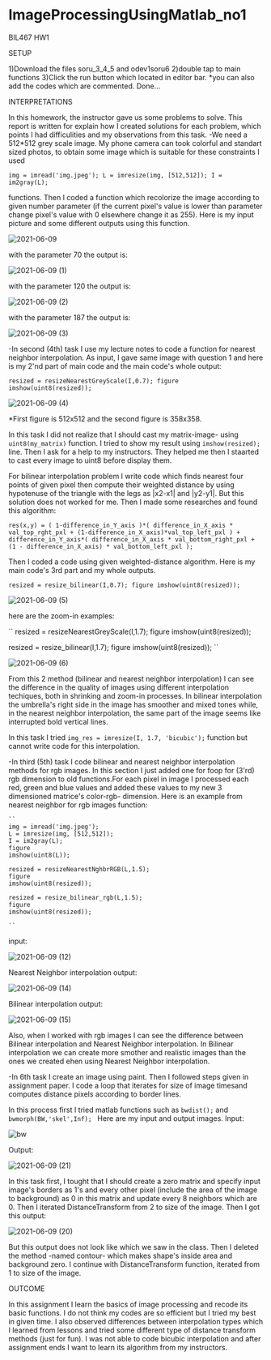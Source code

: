 # ImageProcessingUsingMatlab_no1
BIL467 HW1

SETUP

1)Download the files soru_3_4_5 and odev1soru6
2)double tap to main functions
3)Click the run button which located in editor bar.
*you can also add the codes which are commented.
Done...

INTERPRETATIONS

In this homework, the instructor gave us some problems to solve. This report is written for explain how I created solutions for each problem, which points I had difficulities and my observations from this task. 
-We need a 512*512 grey scale image. My phone camera can took colorful and standart sized photos, to obtain some image which is suitable for these constraints I used

``
img = imread('img.jpeg');
L = imresize(img, [512,512]);
I = im2gray(L);
``

functions. Then I coded a function which recolorize the image according to given number parameter (if the current pixel's value is lower than parameter change pixel's value with 0 elsewhere change it as 255).
Here is my input picture and some different outputs using this function.

![2021-06-09](https://user-images.githubusercontent.com/60623941/121318465-f2ccc600-c913-11eb-871e-cbcc2da91e59.png)

with the parameter 70 the output is:

![2021-06-09 (1)](https://user-images.githubusercontent.com/60623941/121318999-75ee1c00-c914-11eb-827a-42de34e0b6ba.png)

with the parameter 120 the output is:

![2021-06-09 (2)](https://user-images.githubusercontent.com/60623941/121319063-8605fb80-c914-11eb-8dd4-035fc27968a5.png)

with the parameter 187 the output is:

![2021-06-09 (3)](https://user-images.githubusercontent.com/60623941/121319105-8e5e3680-c914-11eb-9af7-e1a0bd209f07.png)

-In second (4th) task I use my lecture notes to code a function for nearest neighbor interpolation. As input, I gave same image with question 1 and here is my 2'nd part of main code and the main code's whole output:


``
resized = resizeNearestGreyScale(I,0.7);
figure
imshow(uint8(resized));
``

![2021-06-09 (4)](https://user-images.githubusercontent.com/60623941/121320625-00834b00-c916-11eb-9be9-471dd8582666.png)

*First figure is 512x512 and the second figure is 358x358.

  In this task I did not realize that I should cast my matrix-image- using ``uint8(my_matrix)`` function. I tried to show my result using ``imshow(resized);`` line.
Then I ask for a help to my instructors. They helped me then I staarted to cast every image to uint8 before display them.

For bilinear interpolation problem I write code which finds nearest four points of given pixel then compute their weighted distance by using hypotenuse of the triangle with the legs as |x2-x1| and |y2-y1|. But this solution does not worked for me. Then I made some researches and found this algorithm:

``
res(x,y) = ( 1-difference_in_Y_axis )*( difference_in_X_axis * val_top_rght_pxl + (1-difference_in_X_axis)*val_top_left_pxl ) + difference_in_Y_axis*( difference_in_X_axis * val_bottom_right_pxl + (1 - difference_in_X_axis) * val_bottom_left_pxl );
``

Then I coded a code using given weighted-distance algorithm.  Here is my main code's 3rd part and my whole outputs.

``
resized = resize_bilinear(I,0.7);
figure
imshow(uint8(resized));
``


![2021-06-09 (5)](https://user-images.githubusercontent.com/60623941/121326020-cf594980-c91a-11eb-860d-93c9d2c12c4d.png)

here are the zoom-in examples:

``
resized = resizeNearestGreyScale(I,1.7);
figure
imshow(uint8(resized));

resized = resize_bilinear(I,1.7);
figure
imshow(uint8(resized));
``

![2021-06-09 (6)](https://user-images.githubusercontent.com/60623941/121331254-60322400-c91f-11eb-8cea-317633104c9b.png)


  From this 2 method (bilinear and nearest neighbor interpolation) I can see the difference in the quality of images using different interpolation techiques, both in shrinking and zoom-in processes. In bilinear interpolation the umbrella's right side in the image has smoother and mixed tones while, in the nearest neighbor interpolation, the same part of the image seems like interrupted bold vertical lines.

  In this task I tried `` img_res = imresize(I, 1.7, 'bicubic'); `` function but cannot write code for this interpolation.
  
  -In third (5th) task I code bilinear and nearest neighbor interpolation methods for rgb images. In this section I just added one for foop for (3'rd) rgb dimension to old functions.For each pixel in image I processed each red, green and blue values and added these values to my new 3 dimensioned matrice's color-rgb- dimension.
    Here is an example from nearest neighbor for rgb images function:
    
    
    ``
    img = imread('img.jpeg');
    L = imresize(img, [512,512]);
    I = im2gray(L);
    figure
    imshow(uint8(L));

    resized = resizeNearestNghbrRGB(L,1.5);
    figure
    imshow(uint8(resized));

    resized = resize_bilinear_rgb(L,1.5);
    figure
    imshow(uint8(resized));

    ``
    
input:

![2021-06-09 (12)](https://user-images.githubusercontent.com/60623941/121337047-ca00fc80-c924-11eb-8e8e-5e995a4ed65d.png)

Nearest Neighbor interpolation output:

![2021-06-09 (14)](https://user-images.githubusercontent.com/60623941/121339071-c9696580-c926-11eb-9503-5f5c8c03f29d.png)


Bilinear interpolation output:

![2021-06-09 (15)](https://user-images.githubusercontent.com/60623941/121339131-d8501800-c926-11eb-8891-25e979164de8.png)


  Also, when I worked with rgb images I can see the difference between Bilinear interpolation and Nearest Neighbor interpolation. In Bilinear interpolation we can create more smother and realistic images than the ones we created ehen using Nearest Neighbor interpolation.

-In 6th task I create an image using paint. Then I followed steps given in assignment paper. I code a loop that iterates for size of image timesand computes distance pixels according to border lines. 

  In this process first I tried matlab functions such as ``bwdist();`` and ``bwmorph(BW,'skel',Inf); ``
Here are my input and output images.
Input:

![bw](https://user-images.githubusercontent.com/60623941/121387379-4dd1dd80-c953-11eb-81b4-bc3b98145b94.png)

Output:

![2021-06-09 (21)](https://user-images.githubusercontent.com/60623941/121391265-da31cf80-c956-11eb-9ea8-75e813db9300.png)


  In this task first, I tought that I should create a zero matrix and specify input image's borders as 1's and every other pixel (include the area of the image to background) as 0 in this matrix and update every 8 neighbors which are 0. Then I iterated DistanceTransform from 2 to size of the image. Then I got this output:
  
  ![2021-06-09 (20)](https://user-images.githubusercontent.com/60623941/121388714-61317880-c954-11eb-9941-ca2d4c297188.png)

  
   But this output does not look like which we saw in the class. Then I deleted the method -named contour- which makes shape's inside area and background zero.
   I continue with DistanceTransform function, iterated from 1 to size of the image.
   
   OUTCOME
   
   In this assignment I learn the basics of image processing and recode its basic functions. I do not think my codes are so efficient but I tried my best in given time. I also observed differences between interpolation types which I learned from lessons and tried some different type of distance transform methods (just for fun). I was not able to code bicubic interpolation and after assignment ends I want to learn its algorithm from my instructors.

